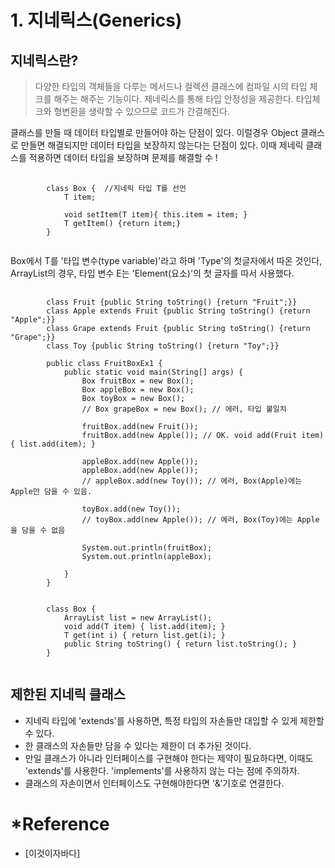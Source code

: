 # 1. 지네릭스(Generics)
## 지네릭스란?
> 다양한 타입의 객체들을 다루는 메서드나 컬렉션 클래스에 컴파일 시의 타입 체크를 해주는 해주는 기능이다.
> 제네릭스를 통해 타입 안정성을 제공한다. 타입체크와 형변환을 생략할 수 있으므로 코드가 간결해진다.

클래스를 만들 때 데이터 타입별로 만들어야 하는 단점이 있다. 이럴경우 Object 클래스로 만들면 해결되지만 데이터 타입을 보장하지 않는다는 단점이 있다.
이때 제네릭 클래스를 적용하면 데이터 타입을 보장하며 문제를 해결할 수 !

<pre>
	<code>
		class Box<T> {	//지네릭 타입 T를 선언
			T item;
			
			void setItem(T item){ this.item = item; }
			T getItem() {return item;}
		}
	</code>
</pre>

Box<T>에서 T를 '타입 변수(type variable)'라고 하며 'Type'의 첫글자에서 따온 것인다, ArrayList<E>의 경우, 타입 변수 E는 'Element(요소)'의 첫 글자를 따서 사용했다.
<pre>
	<code>
		class Fruit {public String toString() {return "Fruit";}}
		class Apple extends Fruit {public String toString() {return "Apple";}}
		class Grape extends Fruit {public String toString() {return "Grape";}}
		class Toy {public String toString() {return "Toy";}}
		
		public class FruitBoxEx1 {
			public static void main(String[] args) {
				Box<Fruit> fruitBox = new Box<Fruit>();
				Box<Apple> appleBox = new Box<Apple>();
				Box<Toy> toyBox = new Box<Toy>();
				// Box<Grape> grapeBox = new Box<Apple>(); // 에러, 타입 불일치
				
				fruitBox.add(new Fruit());
				fruitBox.add(new Apple()); // OK. void add(Fruit item) { list.add(item); }
				
				appleBox.add(new Apple());
				appleBox.add(new Apple());
				// appleBox.add(new Toy()); // 에러, Box(Apple)에는 Apple만 담을 수 있음.
				
				toyBox.add(new Toy());
				// toyBox.add(new Apple()); // 에러, Box(Toy)에는 Apple을 담을 수 없음
				
				System.out.println(fruitBox);
				System.out.println(appleBox);
				
			}
		}
		
		
		class Box<T> {
			ArrayList<T> list = new ArrayList<T>();
			void add(T item) { list.add(item); }
			T get(int i) { return list.get(i); }
			public String toString() { return list.toString(); }
		}
	</code>
</pre>


## 제한된 지네릭 클래스
+ 지네릭 타입에 'extends'를 사용하면, 특정 타입의 자손들만 대입할 수 있게 제한할 수 있다.
+ 한 클래스의 자손들만 담을 수 있다는 제한이 더 추가된 것이다.
+ 만일 클래스가 아니라 인터페이스를 구현해야 한다는 제약이 필요하다면, 이때도 'extends'를 사용한다. 'implements'를 사용하지 않는 다는 점에 주의하자.
+ 클래스의 자손이면서 인터페이스도 구현해야한다면 '&'기호로 연결한다.


# *Reference
+ [이것이자바다]

